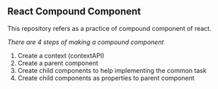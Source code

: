 ## React Compound Component
This repository refers as a practice of compound component of react.

_There are 4 steps of making a compound component_
 1. Create a context (contextAPI)
 2. Create a parent component
 3. Create child components to help implementing the common task
 4. Create child components as properties to parent component 